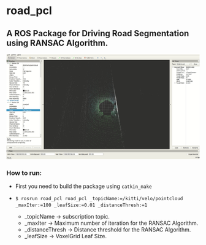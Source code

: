 # road_pcl

## A ROS Package for Driving Road Segmentation using RANSAC Algorithm.

![screenshot](screenshot.gif)

### How to run:

* First you need to build the package using `catkin_make`
* `$ rosrun road_pcl road_pcl _topicName:=/kitti/velo/pointcloud _maxIter:=100 _leafSize:=0.01 _distanceThresh:=1`

    * _topicName -> subscription topic.
    * _maxIter -> Maximum number of iteration for the RANSAC Algorithm.
    * _distanceThresh -> Distance threshold for the RANSAC Algorithm.
    * _leafSize -> VoxelGrid Leaf Size. 
